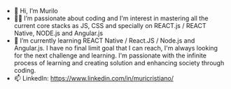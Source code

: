 - 👋 Hi, I’m Murilo
- 👨‍💻 I’m passionate about coding and I'm interest in mastering all the current core stacks as JS, CSS and specially on REACT.js / REACT Native, NODE.js and Angular.js
- 🌱 I’m currently learning REACT Native / React.JS / Node.js and Angular.js. I have no final limit goal that I can reach, I'm always looking for the next challenge and learning. I'm passionate with the infinite process of learning and creating solution and enhancing society through coding. 
- 📫 LinkedIn: https://www.linkedin.com/in/muricristiano/

